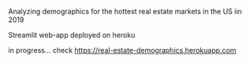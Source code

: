 Analyzing demographics for the hottest real estate markets in the US iin 2019

Streamlit web-app deployed on heroku 

in progress...
check https://real-estate-demographics.herokuapp.com                      
